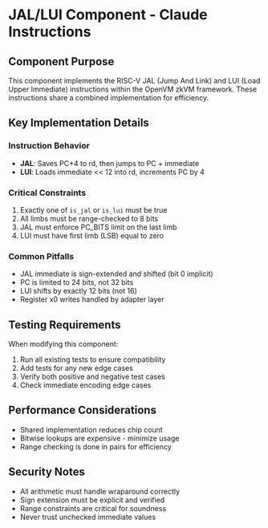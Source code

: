# JAL/LUI Component - Claude Instructions

## Component Purpose
This component implements the RISC-V JAL (Jump And Link) and LUI (Load Upper Immediate) instructions within the OpenVM zkVM framework. These instructions share a combined implementation for efficiency.

## Key Implementation Details

### Instruction Behavior
- **JAL**: Saves PC+4 to rd, then jumps to PC + immediate
- **LUI**: Loads immediate << 12 into rd, increments PC by 4

### Critical Constraints
1. Exactly one of `is_jal` or `is_lui` must be true
2. All limbs must be range-checked to 8 bits
3. JAL must enforce PC_BITS limit on the last limb
4. LUI must have first limb (LSB) equal to zero

### Common Pitfalls
- JAL immediate is sign-extended and shifted (bit 0 implicit)
- PC is limited to 24 bits, not 32 bits
- LUI shifts by exactly 12 bits (not 16)
- Register x0 writes handled by adapter layer

## Testing Requirements
When modifying this component:
1. Run all existing tests to ensure compatibility
2. Add tests for any new edge cases
3. Verify both positive and negative test cases
4. Check immediate encoding edge cases

## Performance Considerations
- Shared implementation reduces chip count
- Bitwise lookups are expensive - minimize usage
- Range checking is done in pairs for efficiency

## Security Notes
- All arithmetic must handle wraparound correctly
- Sign extension must be explicit and verified
- Range constraints are critical for soundness
- Never trust unchecked immediate values